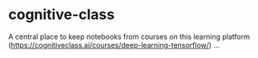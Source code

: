 # cognitive-class
A central place to keep notebooks from courses on this learning platform (https://cognitiveclass.ai/courses/deep-learning-tensorflow/) ...
